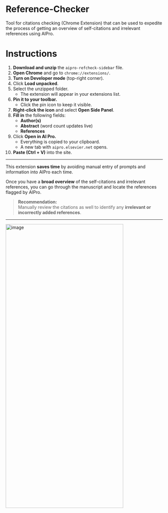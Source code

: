 # Reference-Checker
Tool for citations checking (Chrome Extension) that can be used to expedite the process of getting an overview of self-citations and irrelevant references using AIPro.

# **Instructions**

1. **Download and unzip** the `aipro-refcheck-sidebar` file.  
2. **Open Chrome** and go to `chrome://extensions/`.  
3. **Turn on Developer mode** (top-right corner).  
4. Click **Load unpacked**.  
5. Select the unzipped folder.  
   - The extension will appear in your extensions list.  
6. **Pin it to your toolbar.**  
   - Click the pin icon to keep it visible.  
7. **Right-click the icon** and select **Open Side Panel**.  
8. **Fill in** the following fields:  
   - **Author(s)**  
   - **Abstract** (word count updates live)  
   - **References**  
9. Click **Open in AI Pro.**  
   - Everything is copied to your clipboard.  
   - A new tab with `aipro.elsevier.net` opens.  
10. **Paste (Ctrl + V)** into the site.

---

This extension **saves time** by avoiding manual entry of prompts and information into AIPro each time.  

Once you have a **broad overview** of the self-citations and irrelevant references, you can go through the manuscript and locate the references flagged by AIPro.  

> **Recommendation:**  
> Manually review the citations as well to identify any **irrelevant or incorrectly added references**.
---

<img width="377" height="911" alt="image" src="https://github.com/user-attachments/assets/b183568a-c6db-40f8-ba6b-5a9ce98ab1f6" />
